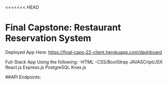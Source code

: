 <<<<<<< HEAD
# Final Capstone: Restaurant Reservation System

Deployed App Here: https://final-caps-22-client.herokuapp.com/dashboard

Full-Stack App Using the following:
-HTML
-CSS/BootStrap
JAVASCript/JSX
React.js
Express.js
PostgreSQL
Knex.js

##API Endpoints:
